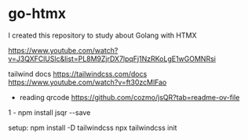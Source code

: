 # go-htmx

I created this repository to study about Golang with HTMX

https://www.youtube.com/watch?v=J3QXFClUSlc&list=PL8M9ZjrDX7lpqFj1NzRKoLgE1wGOMNRsi



tailwind docs
https://tailwindcss.com/docs
https://www.youtube.com/watch?v=ft30zcMlFao


* reading qrcode
    https://github.com/cozmo/jsQR?tab=readme-ov-file

1 - npm install jsqr --save


setup:
npm install -D tailwindcss
npx tailwindcss init
